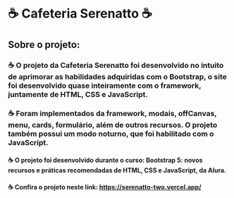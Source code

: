 #  ☕ Cafeteria Serenatto ☕

## Sobre o projeto:

### ☕ O projeto da Cafeteria Serenatto foi desenvolvido no intuito de aprimorar as habilidades adquiridas com o Bootstrap, o site foi desenvolvido quase inteiramente com o framework, juntamente de HTML, CSS e JavaScript.
### ☕ Foram implementados da framework, modais, offCanvas, menu, cards, formulário, além de outros recursos. O projeto também possui um modo noturno, que foi habilitado com o JavaScript. 

#### ☕ O projeto foi desenvolvido durante o curso: Bootstrap 5: novos recursos e práticas recomendadas de HTML, CSS e JavaScript, da Alura.
#### ☕ Confira o projeto neste link: https://serenatto-two.vercel.app/
